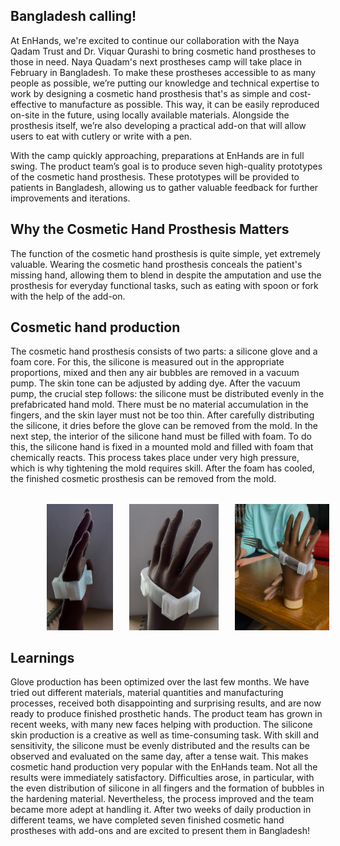 ## Bangladesh calling!
At EnHands, we're excited to continue our collaboration with the Naya Qadam Trust and Dr. Viquar Qurashi to bring cosmetic hand prostheses to those in need. Naya Quadam's next prostheses camp will take place in February in Bangladesh. To make these prostheses accessible to as many people as possible, we’re putting our knowledge and technical expertise to work by designing a cosmetic hand prosthesis that's as simple and cost-effective to manufacture as possible. This way, it can be easily reproduced on-site in the future, using locally available materials. Alongside the prosthesis itself, we’re also developing a practical add-on that will allow users to eat with cutlery or write with a pen.

With the camp quickly approaching, preparations at EnHands are in full swing. The product team’s goal is to produce seven high-quality prototypes of the cosmetic hand prosthesis. These prototypes will be provided to patients in Bangladesh, allowing us to gather valuable feedback for further improvements and iterations.

## Why the Cosmetic Hand Prosthesis Matters
The function of the cosmetic hand prosthesis is quite simple, yet extremely valuable. Wearing the cosmetic hand prosthesis conceals the patient's missing hand, allowing them to blend in despite the amputation and use the prosthesis for everyday functional tasks, such as eating with spoon or fork with the help of the add-on.

## Cosmetic hand production
The cosmetic hand prosthesis consists of two parts: a silicone glove and a foam core. For this, the silicone is measured out in the appropriate proportions, mixed and then any air bubbles are removed in a vacuum pump. The skin tone can be adjusted by adding dye. After the vacuum pump, the crucial step follows: the silicone must be distributed evenly in the prefabricated hand mold. There must be no material accumulation in the fingers, and the skin layer must not be too thin. After carefully distributing the silicone, it dries before the glove can be removed from the mold.
In the next step, the interior of the silicone hand must be filled with foam. To do this, the silicone hand is fixed in a mounted mold and filled with foam that chemically reacts. This process takes place under very high pressure, which is why tightening the mold requires skill. After the foam has cooled, the finished cosmetic prosthesis can be removed from the mold.

<div style="display: flex; aspect-ratio : 5 / 2; max-width: 100%; flex-direction: row; justify-content: space-evenly; width: 100%; margin: 2rem">
<img style="height: 100%" src="blog/2025-02-17-hand-1.jpg">
<img style="height: 100%" src="blog/2025-02-17-hand-2.jpg">
<img style="height: 100%" src="blog/2025-02-17-hand-3.jpg">
</div>

## Learnings
Glove production has been optimized over the last few months. We have tried out different materials, material quantities and manufacturing processes, received both disappointing and surprising results, and are now ready to produce finished prosthetic hands. The product team has grown in recent weeks, with many new faces helping with production.
The silicone skin production is a creative as well as time-consuming task.
With skill and sensitivity, the silicone must be evenly distributed and the results can be observed and evaluated on the same day, after a tense wait. This makes cosmetic hand production very popular with the EnHands team.
Not all the results were immediately satisfactory. Difficulties arose, in particular, with the even distribution of silicone in all fingers and the formation of bubbles in the hardening material. Nevertheless, the process improved and the team became more adept at handling it. After two weeks of daily production in different teams, we have completed seven finished cosmetic hand prostheses with add-ons and are excited to present them in Bangladesh!
